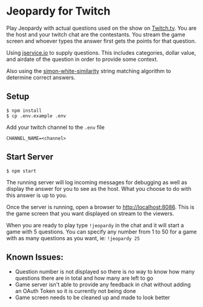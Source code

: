 # Jeopardy for Twitch

Play Jeopardy with actual questions used on the show on [Twitch.tv](https://twitch.tv/). You are the host and your twitch chat are the contestants. You stream the game screen and whoever types the answer first gets the points for that question. 


Using [jservice.io](http://jservice.io/) to supply questions. This includes categories, dollar value, and airdate of the question in order to provide some context.

Also using the [simon-white-similarity](https://www.npmjs.com/package/simon-white-similarity) string matching algorithm to determine correct answers.

## Setup
```
$ npm install
$ cp .env.example .env
```

Add your twitch channel to the `.env` file

```
CHANNEL_NAME=<channel>
```

## Start Server
```
$ npm start
```
The running server will log incoming messages for debugging as well as display the answer for you to see as the host. What you choose to do with this answer is up to you.

Once the server is running, open a browser to [http://localhost:8086](http://localhost:8086). This is the game screen that you want displayed on stream to the viewers.

When you are ready to play type `!jeopardy` in the chat and it will start a game with 5 questions. You can specify any number from 1 to 50 for a game with as many questions as you want, ie: `!jeopardy 25`

## Known Issues:
* Question number is not displayed so there is no way to know how many questions there are in total and how many are left to go
* Game server isn't able to provide any feedback in chat without adding an OAuth Token so it is currently not being done
* Game screen needs to be cleaned up and made to look better